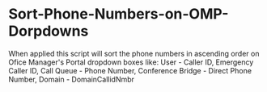 # Sort-Phone-Numbers-on-OMP-Dorpdowns
When applied this script will sort the phone numbers in ascending order on Ofice Manager's Portal dropdown boxes like: User - Caller ID, Emergency Caller ID, Call Queue - Phone Number, Conference Bridge - Direct Phone Number, Domain - DomainCallidNmbr
